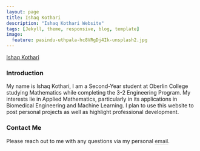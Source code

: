 ```yaml
---
layout: page
title: Ishaq Kothari
description: "Ishaq Kothari Website"
tags: [Jekyll, theme, responsive, blog, template]
image:
  feature: pasindu-uthpala-hc8VRgDj4Ik-unsplash2.jpg
---
```



<div class="bod">
<script src="https://platform.linkedin.com/badges/js/profile.js" async defer type="text/javascript"></script>
<div class="badge-base LI-profile-badge" data-locale="en_US" data-size="medium" data-theme="dark" data-type="VERTICAL" data-vanity="ishaq-kothari-7980831b5" data-version="v1"><a class="badge-base__link LI-simple-link" href="https://www.linkedin.com/in/ishaq-kothari-7980831b5?trk=profile-badge">Ishaq Kothari</a></div>
              
<h3 class="small_title">Introduction</h3>

<p class="paragraph">My name is Ishaq Kothari, I am a Second-Year student at Oberlin College studying Mathematics while completing the 3-2 Engineering Program. My interests lie in Applied Mathematics, particularly in its applications in Biomedical Engineering and Machine Learning. I plan to use this website to post personal projects as well as highlight professional development.</p>

<h3 class="small_title">Contact Me</h3>

<p class="paragraph">
Please reach out to me with any questions via my personal <a style="color: #343434; text-decoration: none; border-bottom: 1px dotted #b3b3b3;" href="mailto:ikothari@oberlin.edu">email</a>.
</p>
<br />
